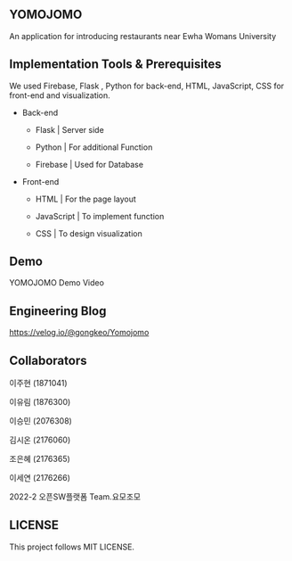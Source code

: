 ## YOMOJOMO 
An application for introducing restaurants near Ewha Womans University
## Implementation Tools & Prerequisites

We used Firebase, Flask , Python for back-end, HTML, JavaScript, CSS for front-end and visualization.


* Back-end


  * Flask | Server side

  * Python |  For additional Function


  * Firebase | Used for Database


* Front-end


  * HTML | For the page layout


  * JavaScript | To implement function


  * CSS | To design visualization

## Demo

YOMOJOMO Demo Video

## Engineering Blog

https://velog.io/@gongkeo/Yomojomo


## Collaborators

이주현 (1871041)


이유림 (1876300)


이승민 (2076308)


김시온 (2176060)


조은혜 (2176365)


이세연 (2176266)


2022-2 오픈SW플랫폼 Team.요모조모

## LICENSE
This project follows MIT LICENSE.

